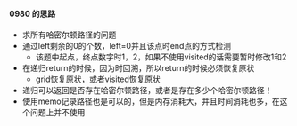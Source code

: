 #### 0980 的思路

- 求所有哈密尔顿路径的问题
- 通过left剩余的0的个数，left=0并且该点时end点的方式检测
  - 该题中起点，终点数字时1，2，如果不使用visited的话需要暂时修改1和2
- 在递归return的时候，因为时回溯，所以return的时候必须恢复原状
  - grid恢复原状，或者visited恢复原状
- 递归可以返回是否存在哈密尔顿路径，或者是存在多少个哈密尔顿路径！
- 使用memo记录路径也是可以的，但是内存消耗大，并且时间消耗也多，在这个问题上并不使用
